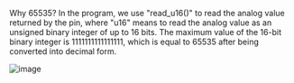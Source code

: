Why 65535?
In the program, we use "read_u16()" to read the analog value returned by the pin, where 
"u16" means to read the analog value as an unsigned binary integer of up to 16 bits. The 
maximum value of the 16-bit binary integer is 1111111111111111, which is equal to 65535 
after being converted into decimal form.




![image](https://user-images.githubusercontent.com/124878705/222655490-04c171d3-af8d-45ab-900c-0189ddd0d2b3.png)
